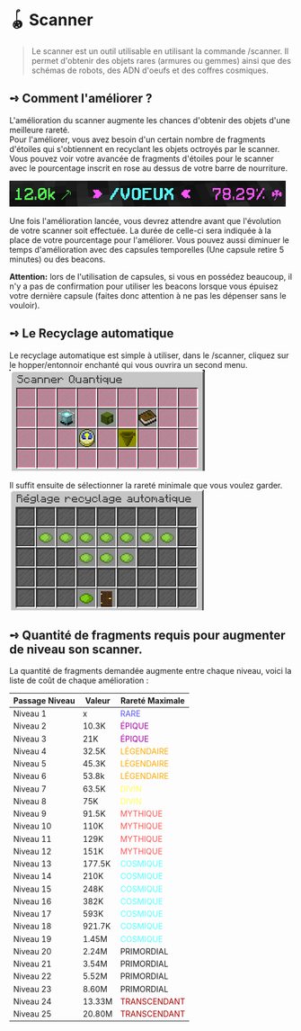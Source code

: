 # 🪀 Scanner
> Le scanner est un outil utilisable en utilisant la commande /scanner. Il permet d'obtenir des objets rares (armures ou gemmes) ainsi que des schémas de robots, des ADN d'oeufs et des coffres cosmiques.

## **➺** Comment l'améliorer ?
L'amélioration du scanner augmente les chances d'obtenir des objets d'une meilleure rareté.  
Pour l'améliorer, vous avez besoin d'un certain nombre de fragments d'étoiles qui s'obtiennent en recyclant les objets octroyés par le scanner.
Vous pouvez voir votre avancée de fragments d'étoiles pour le scanner avec le pourcentage inscrit en rose au dessus de votre barre de nourriture. 

![img_1.png](../ressources/scanner_pourcent.png)  

Une fois l'amélioration lancée, vous devrez attendre avant que l'évolution de votre scanner soit effectuée.
La durée de celle-ci sera indiquée à la place de votre pourcentage pour l'améliorer. Vous pouvez aussi diminuer le temps d'amélioration avec des capsules temporelles (Une capsule retire 5 minutes) ou des beacons.

**Attention:** lors de l'utilisation de capsules, si vous en possédez beaucoup, il n'y a pas de confirmation pour utiliser les beacons lorsque vous épuisez votre dernière capsule (faites donc attention à ne pas les dépenser sans le vouloir).

## **➺** Le Recyclage automatique
Le recyclage automatique est simple à utiliser, dans le /scanner, cliquez sur le hopper/entonnoir enchanté qui vous ouvrira un second menu.  
![img.png](../ressources/scanner.png)

Il suffit ensuite de sélectionner la rareté minimale que vous voulez garder.  
![img.png](../ressources/emnu_recyclage.png)

## **➺** Quantité de fragments requis pour augmenter de niveau son scanner.
La quantité de fragments demandée augmente entre chaque niveau, voici la liste de coût de chaque amélioration :

| Passage Niveau | Valeur | Rareté Maximale                                   |
|----------------|--------|---------------------------------------------------|
| Niveau 1       |   x    | <span style="color: #5555FF;">RARE</span>         |
| Niveau 2       | 10.3K  | <span style="color: #AA00AA;">ÉPIQUE</span>       |
| Niveau 3       | 21K    | <span style="color: #AA00AA;">ÉPIQUE</span>       |
| Niveau 4       | 32.5K  | <span style="color: #FFAA00;">LÉGENDAIRE</span>   |
| Niveau 5       | 45.3K  | <span style="color: #FFAA00;">LÉGENDAIRE</span>   |
| Niveau 6       | 53.8k  | <span style="color: #FFAA00;">LÉGENDAIRE</span>   |
| Niveau 7       | 63.5K  | <span style="color: #FFFF55;">DIVIN</span>        | 
| Niveau 8       | 75K    | <span style="color: #FFFF55;">DIVIN</span>        |
| Niveau 9       | 91.5K  | <span style="color: #FF5555;">MYTHIQUE</span>     |
| Niveau 10      | 110K   | <span style="color: #FF5555;">MYTHIQUE</span>     |
| Niveau 11      | 129K   | <span style="color: #FF5555;">MYTHIQUE</span>     |
| Niveau 12      | 151K   | <span style="color: #FF5555;">MYTHIQUE</span>     |
| Niveau 13      | 177.5K | <span style="color: #55FFFF;">COSMIQUE</span>     |
| Niveau 14      | 210K   | <span style="color: #55FFFF;">COSMIQUE</span>     |
| Niveau 15      | 248K   | <span style="color: #55FFFF;">COSMIQUE</span>     |  
| Niveau 16      | 382K   | <span style="color: #55FFFF;">COSMIQUE</span>     |
| Niveau 17      | 593K   | <span style="color: #55FFFF;">COSMIQUE</span>     |
| Niveau 18      | 921.7K | <span style="color: #55FFFF;">COSMIQUE</span>     |
| Niveau 19      | 1.45M  | <span style="color: #55FFFF;">COSMIQUE</span>     |
| Niveau 20      | 2.24M  | PRIMORDIAL                                        |
| Niveau 21      | 3.54M  | PRIMORDIAL                                        |
| Niveau 22      | 5.52M  | PRIMORDIAL                                        |
| Niveau 23      | 8.60M  | PRIMORDIAL                                        |
| Niveau 24      | 13.33M | <span style="color: #AA0000;">TRANSCENDANT</span> |
| Niveau 25      | 20.80M | <span style="color: #AA0000;">TRANSCENDANT</span> |
